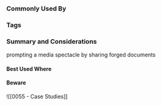 ### Commonly Used By

### Tags

### Summary and Considerations
prompting a media spectacle by sharing forged documents

#### Best Used Where

#### Beware

![[0055 - Case Studies]]